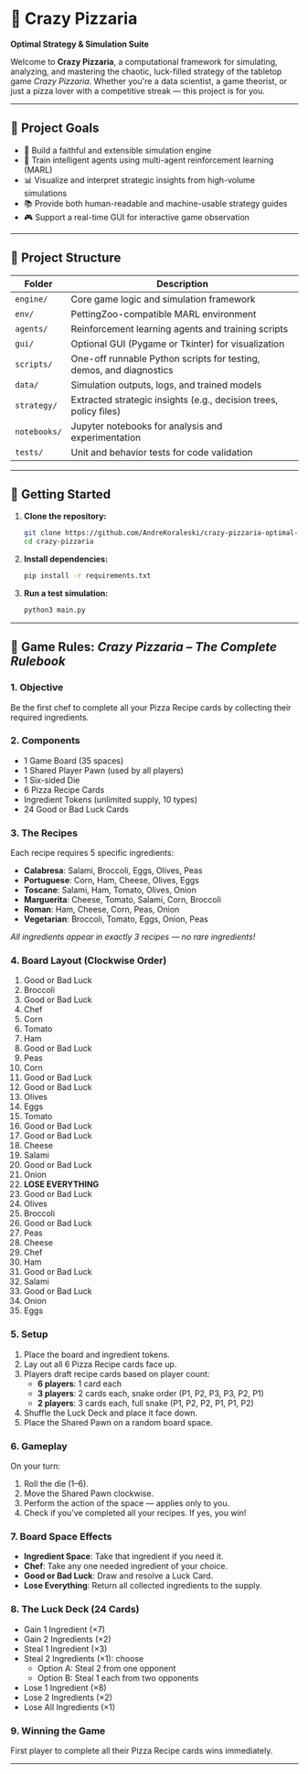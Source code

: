 # 🍕 Crazy Pizzaria  
**Optimal Strategy & Simulation Suite**

Welcome to **Crazy Pizzaria**, a computational framework for simulating, analyzing, and mastering the chaotic, luck-filled strategy of the tabletop game *Crazy Pizzaria*. Whether you're a data scientist, a game theorist, or just a pizza lover with a competitive streak — this project is for you.

---

## 🎯 Project Goals

- 🧠 Build a faithful and extensible simulation engine  
- 🤖 Train intelligent agents using multi-agent reinforcement learning (MARL)  
- 📊 Visualize and interpret strategic insights from high-volume simulations  
- 📚 Provide both human-readable and machine-usable strategy guides  
- 🎮 Support a real-time GUI for interactive game observation

---

## 📁 Project Structure

| Folder        | Description |
|---------------|-------------|
| `engine/`     | Core game logic and simulation framework |
| `env/`        | PettingZoo-compatible MARL environment |
| `agents/`     | Reinforcement learning agents and training scripts |
| `gui/`        | Optional GUI (Pygame or Tkinter) for visualization |
| `scripts/`    | One-off runnable Python scripts for testing, demos, and diagnostics |
| `data/`       | Simulation outputs, logs, and trained models |
| `strategy/`   | Extracted strategic insights (e.g., decision trees, policy files) |
| `notebooks/`  | Jupyter notebooks for analysis and experimentation |
| `tests/`      | Unit and behavior tests for code validation |

---

## 🚀 Getting Started

1. **Clone the repository:**
    ```sh
    git clone https://github.com/AndreKoraleski/crazy-pizzaria-optimal-strategy.git
    cd crazy-pizzaria
    ```

2. **Install dependencies:**
    ```sh
    pip install -r requirements.txt
    ```

3. **Run a test simulation:**
    ```sh
    python3 main.py
    ```

---

## 📜 Game Rules: *Crazy Pizzaria – The Complete Rulebook*

### 1. Objective

Be the first chef to complete all your Pizza Recipe cards by collecting their required ingredients.

### 2. Components

- 1 Game Board (35 spaces)
- 1 Shared Player Pawn (used by all players)
- 1 Six-sided Die
- 6 Pizza Recipe Cards
- Ingredient Tokens (unlimited supply, 10 types)
- 24 Good or Bad Luck Cards

### 3. The Recipes

Each recipe requires 5 specific ingredients:

- **Calabresa**: Salami, Broccoli, Eggs, Olives, Peas  
- **Portuguese**: Corn, Ham, Cheese, Olives, Eggs  
- **Toscane**: Salami, Ham, Tomato, Olives, Onion  
- **Marguerita**: Cheese, Tomato, Salami, Corn, Broccoli  
- **Roman**: Ham, Cheese, Corn, Peas, Onion  
- **Vegetarian**: Broccoli, Tomato, Eggs, Onion, Peas  

_All ingredients appear in exactly 3 recipes — no rare ingredients!_

### 4. Board Layout (Clockwise Order)

1. Good or Bad Luck  
2. Broccoli  
3. Good or Bad Luck  
4. Chef  
5. Corn  
6. Tomato  
7. Ham  
8. Good or Bad Luck  
9. Peas  
10. Corn  
11. Good or Bad Luck  
12. Good or Bad Luck  
13. Olives  
14. Eggs  
15. Tomato  
16. Good or Bad Luck  
17. Good or Bad Luck  
18. Cheese  
19. Salami  
20. Good or Bad Luck  
21. Onion  
22. **LOSE EVERYTHING**  
23. Good or Bad Luck  
24. Olives  
25. Broccoli  
26. Good or Bad Luck  
27. Peas  
28. Cheese  
29. Chef  
30. Ham  
31. Good or Bad Luck  
32. Salami  
33. Good or Bad Luck  
34. Onion  
35. Eggs  

### 5. Setup

1. Place the board and ingredient tokens.
2. Lay out all 6 Pizza Recipe cards face up.
3. Players draft recipe cards based on player count:
    - **6 players**: 1 card each  
    - **3 players**: 2 cards each, snake order (P1, P2, P3, P3, P2, P1)  
    - **2 players**: 3 cards each, full snake (P1, P2, P2, P1, P1, P2)
4. Shuffle the Luck Deck and place it face down.
5. Place the Shared Pawn on a random board space.

### 6. Gameplay

On your turn:

1. Roll the die (1–6).  
2. Move the Shared Pawn clockwise.  
3. Perform the action of the space — applies only to you.  
4. Check if you’ve completed all your recipes. If yes, you win!

### 7. Board Space Effects

- **Ingredient Space**: Take that ingredient if you need it.  
- **Chef**: Take any one needed ingredient of your choice.  
- **Good or Bad Luck**: Draw and resolve a Luck Card.  
- **Lose Everything**: Return all collected ingredients to the supply.

### 8. The Luck Deck (24 Cards)

- Gain 1 Ingredient (×7)  
- Gain 2 Ingredients (×2)  
- Steal 1 Ingredient (×3)  
- Steal 2 Ingredients (×1): choose  
    - Option A: Steal 2 from one opponent  
    - Option B: Steal 1 each from two opponents  
- Lose 1 Ingredient (×8)  
- Lose 2 Ingredients (×2)  
- Lose All Ingredients (×1)

### 9. Winning the Game

First player to complete all their Pizza Recipe cards wins immediately.

---